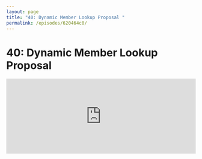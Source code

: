 ```yaml
---
layout: page
title: "40: Dynamic Member Lookup Proposal "
permalink: /episodes/620464c0/
---
```


# 40: Dynamic Member Lookup Proposal 

<iframe frameBorder="0" height="200px" scrolling="no" seamless src="https://player.simplecast.com/8a89de6b-42e8-4fde-b723-1d284960eb75" width="100%" data-cy="latest-episode" />

- Introduce User-defined "Dynamic Member Lookup" Types:
  - First version: https://github.com/apple/swift-evolution/pull/768
  - Second version: https://github.com/apple/swift-evolution/pull/774
- Implementations:
  - First version: https://github.com/apple/swift/pull/13076
  - Second version: https://github.com/apple/swift/pull/13361
- Related "dynamic callable" proposal (gist in progress): https://gist.github.com/lattner/a6257f425f55fe39fd6ac7a2354d693d
- Chris’s email to Swift Evolution: https://lists.swift.org/pipermail/swift-evolution/Week-of-Mon-20171113/041463.html

Leave a review on [iTunes](https://itunes.apple.com/us/podcast/swift-unwrapped/id1209817203?mt=2) and join http://spectrum.chat/specfm/swift-unwrapped
